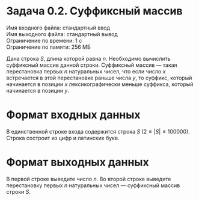# Задача 0.2. Суффиксный массив
Имя входного файла: стандартный ввод  
Имя выходного файла: стандартный вывод  
Ограничение по времени: 1 с  
Ограничение по памяти: 256 МБ
        
Дана строка $S$, длина которой равна $n$. Необходимо вычислить суффиксный массив данной строки. Суффиксный массив — такая перестановка первых $n$ натуральных чисел, что если число $x$ встречается в этой перестановке раньше числа $y$, то суффикс, который начинается в позиции $x$ лексикографически меньше суффикса, который начинается в позиции $y$.

# Формат входных данных
В единственной строке входа содержится строка $S$ $(2 \le |S| \le 100 000)$. Строка состроит из цифр и латинских букв.

# Формат выходных данных
В первой строке выведите число $n$. Во второй строке выведите перестановку первых $n$ натуральных чисел — суффиксный массив строки $S$.